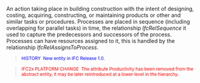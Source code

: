﻿An action taking place in building construction with the intent of designing, costing, acquiring, constructing, or maintaining products or other and similar tasks or procedures. Processes are placed in sequence (including overlapping for parallel tasks) in time, the relationship _IfcRelSequence_ it used to capture the predecessors and successors of the process. Processes can have resources assigned to it, this is handled by the relationship _IfcRelAssignsToProcess_.

> <small><font color="#0000ff"> HISTORY
&nbsp;New entity in IFC Release 1.0.</font></small>

> <small><font color="#ff0000">IFC2x
PLATFORM CHANGE &nbsp;The attribute Productivity has been removed
from the
abstract entity, it may be later reintroduced at a lower level in the
hierarchy.</font></small>
